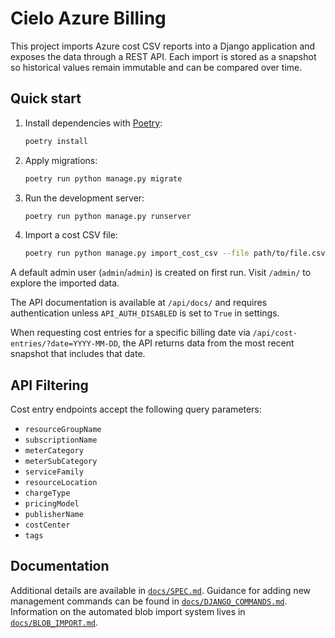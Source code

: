# Cielo Azure Billing

This project imports Azure cost CSV reports into a Django application and exposes
the data through a REST API. Each import is stored as a snapshot so historical
values remain immutable and can be compared over time.

## Quick start

1. Install dependencies with [Poetry](https://python-poetry.org/):
   ```bash
   poetry install
   ```
2. Apply migrations:
   ```bash
   poetry run python manage.py migrate
   ```
3. Run the development server:
   ```bash
   poetry run python manage.py runserver
   ```
4. Import a cost CSV file:
   ```bash
   poetry run python manage.py import_cost_csv --file path/to/file.csv
   ```

A default admin user (`admin`/`admin`) is created on first run. Visit `/admin/`
to explore the imported data.

The API documentation is available at `/api/docs/` and requires authentication
unless `API_AUTH_DISABLED` is set to `True` in settings.

When requesting cost entries for a specific billing date via
`/api/cost-entries/?date=YYYY-MM-DD`, the API returns data from the most recent
snapshot that includes that date.

## API Filtering

Cost entry endpoints accept the following query parameters:

- `resourceGroupName`
- `subscriptionName`
- `meterCategory`
- `meterSubCategory`
- `serviceFamily`
- `resourceLocation`
- `chargeType`
- `pricingModel`
- `publisherName`
- `costCenter`
- `tags`

## Documentation

Additional details are available in [`docs/SPEC.md`](docs/SPEC.md). Guidance for
adding new management commands can be found in
[`docs/DJANGO_COMMANDS.md`](docs/DJANGO_COMMANDS.md).
Information on the automated blob import system lives in
[`docs/BLOB_IMPORT.md`](docs/BLOB_IMPORT.md).
